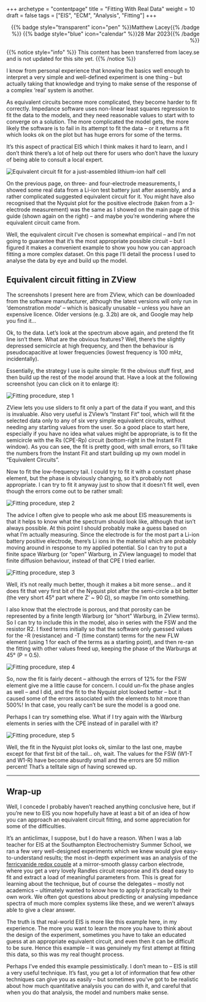 +++
archetype = "contentpage"
title = "Fitting With Real Data"
weight = 10
draft = false
tags = ["EIS", "ECM", "Analysis", "Fitting"]
+++

<div style="text-align: right">
{{% badge style="transparent" icon="pen" %}}Matthew Lacey{{% /badge %}}
{{% badge style="blue" icon="calendar" %}}28 Mar 2023{{% /badge %}}
</div>


{{% notice style="info" %}}
This content has been transferred from lacey.se and is not updated for this site yet.
{{% /notice %}}

I know from personal experience that knowing the basics well enough to interpret a very simple and well-defined experiment is one thing – but actually taking that knowledge and trying to make sense of the response of a complex ‘real’ system is another.

As equivalent circuits become more complicated, they become harder to fit correctly. Impedance software uses non-linear least squares regression to fit the data to the models, and they need reasonable values to start with to converge on a solution. The more complicated the model gets, the more likely the software is to fail in its attempt to fit the data – or it returns a fit which looks ok on the plot but has huge errors for some of the terms.

It’s this aspect of practical EIS which I think makes it hard to learn, and I don’t think there’s a lot of help out there for users who don’t have the luxury of being able to consult a local expert.

![Equivalent circuit fit for a just-assembled lithium-ion half cell](/images/experimental-electrochemistry/eis/ISfit-larger.png?width=300px)

On the previous page, on three- and four-electrode measurements, I showed some real data from a Li-ion test battery just after assembly, and a rather complicated suggested equivalent circuit for it. You might have also recognised that the Nyquist plot for the positive electrode (taken from a 3-electrode measurement) was the same as I showed on the main page of this guide (shown again on the right) – and maybe you’re wondering where the equivalent circuit came from.

Well, the equivalent circuit I’ve chosen is somewhat empirical – and I’m not going to guarantee that it’s the most appropriate possible circuit – but I figured it makes a convenient example to show you how you can approach fitting a more complex dataset. On this page I’ll detail the process I used to analyse the data by eye and build up the model.

## Equivalent circuit fitting in ZView

The screenshots I present here are from ZView, which can be downloaded from the software manufacturer, although the latest versions will only run in ‘demonstration mode’ – which is basically unusable – unless you have an expensive licence. Older versions (e.g. 3.2b) are ok, and Google may help you find it…

Ok, to the data. Let’s look at the spectrum above again, and pretend the fit line isn’t there. What are the obvious features? Well, there’s the slightly depressed semicircle at high frequency, and then the behaviour is pseudocapacitive at lower frequencies (lowest frequency is 100 mHz, incidentally).

Essentially, the strategy I use is quite simple: fit the obvious stuff first, and then build up the rest of the model around that. Have a look at the following screenshot (you can click on it to enlarge it):

![Fitting procedure, step 1](/images/experimental-electrochemistry/eis/eis-fit1.png)

ZView lets you use sliders to fit only a part of the data if you want, and this is invaluable. Also very useful is ZView’s “Instant Fit” tool, which will fit the selected data only to any of six very simple equivalent circuits, without needing any starting values from the user. So a good place to start here, especially if you have no idea what values might be appropriate, is to fit the semicircle with the Rs (CPE-Rp) circuit (bottom-right in the Instant Fit window). As you can see, the fit is pretty good, with small errors, so I’ll take the numbers from the Instant Fit and start building up my own model in “Equivalent Circuits”.

Now to fit the low-frequency tail. I could try to fit it with a constant phase element, but the phase is obviously changing, so it’s probably not appropriate. I can try to fit it anyway just to show that it doesn’t fit well, even though the errors come out to be rather small:

![Fitting procedure, step 2](/images/experimental-electrochemistry/eis/eis-fit2.png)

The advice I often give to people who ask me about EIS measurements is that it helps to know what the spectrum should look like, although that isn’t always possible. At this point I should probably make a guess based on what I’m actually measuring. Since the electrode is for the most part a Li-ion battery positive electrode, there’s Li ions in the material which are probably moving around in response to my applied potential. So I can try to put a finite space Warburg (or “open” Warburg, in ZView language) to model that finite diffusion behaviour, instead of that CPE I tried earlier.

![Fitting procedure, step 3](/images/experimental-electrochemistry/eis/eis-fit3.png)

Well, it’s not really much better, though it makes a bit more sense… and it does fit that very first bit of the Nyquist plot after the semi-circle a bit better (the very short 45° part where Z’ ~ 90 Ω), so maybe I’m onto something.

I also know that the electrode is porous, and that porosity can be represented by a finite length Warburg (or “short” Warburg, in ZView terms). So I can try to include this in the model, also in series with the FSW and the resistor R2. I fixed terms initially so that the software only guessed values for the -R (resistance) and -T (time constant) terms for the new FLW element (using 1 for each of the terms as a starting point), and then re-ran the fitting with other values freed up, keeping the phase of the Warburgs at 45° (P = 0.5).

![Fitting procedure, step 4](/images/experimental-electrochemistry/eis/eis-fit4.png)

So, now the fit is fairly decent – although the errors of 12% for the FSW element give me a little cause for concern. I could un-fix the phase angles as well – and I did, and the fit to the Nyquist plot looked better – but it caused some of the errors associated with the elements to hit more than 500%! In that case, you really can’t be sure the model is a good one.

Perhaps I can try something else. What if I try again with the Warburg elements in series with the CPE instead of in parallel with it?

![Fitting procedure, step 5](/images/experimental-electrochemistry/eis/eis-fit5.png)

Well, the fit in the Nyquist plot looks ok, similar to the last one, maybe except for that first bit of the tail… oh, wait. The values for the FSW (W1-T and W1-R) have become absurdly small and the errors are 50 million percent! That’s a telltale sign of having screwed up.

<hr/>

## Wrap-up

Well, I concede I probably haven’t reached anything conclusive here, but if you’re new to EIS you now hopefully have at least a bit of an idea of how you can approach an equivalent circuit fitting, and some appreciation for some of the difficulties.

It’s an anticlimax, I suppose, but I do have a reason. When I was a lab teacher for EIS at the Southampton Electrochemistry Summer School, we ran a few very well-designed experiments which we knew would give easy-to-understand results; the most in-depth experiment was an analysis of the [ferricyanide redox couple](https://en.wikipedia.org/wiki/Ferricyanide) at a mirror-smooth glassy carbon electrode, where you get a very lovely Randles circuit response and it’s dead easy to fit and extract a load of meaningful parameters from. This is great for learning about the technique, but of course the delegates – mostly not academics – ultimately wanted to know how to apply it practically to their own work. We often got questions about predicting or analysing impedance spectra of much more complex systems like these, and we weren’t always able to give a clear answer.

The truth is that real-world EIS is more like this example here, in my experience. The more you want to learn the more you have to think about the design of the experiment, sometimes you have to take an educated guess at an appropriate equivalent circuit, and even then it can be difficult to be sure. Hence this example – it was genuinely my first attempt at fitting this data, so this was my real thought process.

Perhaps I’ve ended this example pessimistically. I don’t mean to – EIS is still a very useful technique. It’s fast, you get a lot of information that few other techniques can give you as easily – but sometimes you’ve got to be realistic about how much quantitative analysis you can do with it, and careful that when you do that analysis, the model and numbers make sense.